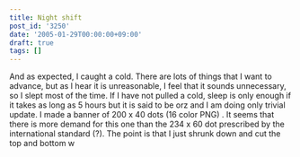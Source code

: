 ```yaml
---
title: Night shift
post_id: '3250'
date: '2005-01-29T00:00:00+09:00'
draft: true
tags: []
---
```


And as expected, I caught a cold. There are lots of things that I want to advance, but as I hear it is unreasonable, I feel that it sounds unnecessary, so I slept most of the time. If I have not pulled a cold, sleep is only enough if it takes as long as 5 hours but it is said to be orz and I am doing only trivial update. I made a banner of 200 x 40 dots (16 color PNG) . It seems that there is more demand for this one than the 234 x 60 dot prescribed by the international standard (?). The point is that I just shrunk down and cut the top and bottom w
